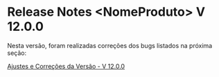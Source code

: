# Release Notes \<NomeProduto> V 12.0.0

Nesta versão, foram realizadas correções dos bugs listados na próxima seção:

[Ajustes e Correções da Versão - V 12.0.0](ajustes-e-correcoes-da-versao-v-12.0.0.md)
